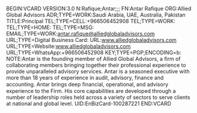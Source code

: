 BEGIN:VCARD
VERSION:3.0
N:Rafique;Antar;;;
FN:Antar Rafique
ORG:Allied Global Advisors
ADR;TYPE=WORK:Saudi Arabia, UAE, Australia, Pakistan
TITLE:Principal
TEL;TYPE=CELL:+966506452908
TEL;TYPE=WORK:
TEL;TYPE=HOME:
TEL;TYPE=MSG:
EMAIL;TYPE=WORK:antar.rafique@alliedglobaladvisors.com
URL;TYPE=Digital Business Card:
URL:www.alliedglobaladvisors.com
URL;TYPE=Website:www.alliedglobaladvisors.com
URL;TYPE=WhatsApp:+966506452908
KEY;TYPE=PGP;ENCODING=b:
NOTE:Antar is the founding member of Allied Global Advisors, a firm of collaborating members bringing together their professional experience to provide unparalleled advisory services. Antar is a seasoned executive with more than 18  years of  experience in audit, advisory, finance and accounting. Antar brings  deep ﬁnancial, operational, and advisory experience to the Firm. His core capabilities are developed through a number of leadership roles held  across a variety of sectors to serve clients at  national and global level.
UID:EnBizCard-100287221
END:VCARD
